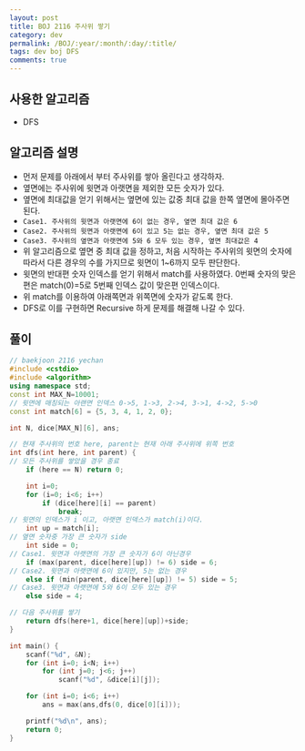 ```yaml
---
layout: post
title: BOJ 2116 주사위 쌓기
category: dev
permalink: /BOJ/:year/:month/:day/:title/
tags: dev boj DFS
comments: true
---
```

## 사용한 알고리즘
- DFS

## 알고리즘 설명
- 먼저 문제를 아래에서 부터 주사위를 쌓아 올린다고 생각하자.
- 옆면에는 주사위에 윗면과 아랫면을 제외한 모든 숫자가 있다.
- 옆면에 최대값을 얻기 위해서는 옆면에 있는 값중 최대 값을 한쪽 옆면에 몰아주면 된다.
- `Case1. 주사위의 윗면과 아랫면에 6이 없는 경우, 옆면 최대 값은 6`
- `Case2. 주사위의 윗면과 아랫면에 6이 있고 5는 없는 경우, 옆면 최대 값은 5`
- `Case3. 주사위의 옆면과 아랫면에 5와 6 모두 있는 경우, 옆면 최대값은 4`
- 위 알고리즘으로 옆면 중 최대 값을 정하고, 처음 시작하는 주사위의 윗면의 숫자에 따라서 다른 경우의 수를 가지므로 윗면이 1~6까지 모두 판단한다.
- 윗면의 반대편 숫자 인덱스를 얻기 위해서 match를 사용하였다. 0번째 숫자의 맞은편은 match(0)=5로 5번째 인덱스 값이 맞은편 인덱스이다.
- 위 match를 이용하여 아래쪽면과 위쪽면에 숫자가 같도록 한다.
- DFS로 이를 구현하면 Recursive 하게 문제를 해결해 나갈 수 있다.

## 풀이
```c++
// baekjoon 2116 yechan
#include <cstdio>
#include <algorithm>
using namespace std;
const int MAX_N=10001;
// 윗면에 매칭되는 아랜면 인덱스 0->5, 1->3, 2->4, 3->1, 4->2, 5->0
const int match[6] = {5, 3, 4, 1, 2, 0};

int N, dice[MAX_N][6], ans;

// 현재 주사위의 번호 here, parent는 현재 아래 주사위에 위쪽 번호
int dfs(int here, int parent) {
// 모든 주사위를 쌓았을 경우 종료
	if (here == N) return 0;

	int i=0;
	for (i=0; i<6; i++)
		if (dice[here][i] == parent)
			break;
// 윗면의 인덱스가 i 이고, 아랫면 인덱스가 match(i)이다.
	int up = match[i];
// 옆면 숫자중 가장 큰 숫자가 side
	int side = 0;
// Case1. 윗면과 아랫면의 가장 큰 숫자가 6이 아닌경우
	if (max(parent, dice[here][up]) != 6) side = 6;
// Case2. 윗면과 아랫면에 6이 있지만, 5는 없는 경우
	else if (min(parent, dice[here][up]) != 5) side = 5;
// Case3. 윗면과 아랫면에 5와 6이 모두 있는 경우
	else side = 4;

// 다음 주사위를 쌓기
	return dfs(here+1, dice[here][up])+side;
}

int main() {
	scanf("%d", &N);
	for (int i=0; i<N; i++)
		for (int j=0; j<6; j++)
			scanf("%d", &dice[i][j]);

	for (int i=0; i<6; i++)
		ans = max(ans,dfs(0, dice[0][i]));

	printf("%d\n", ans);
	return 0;
}
```
